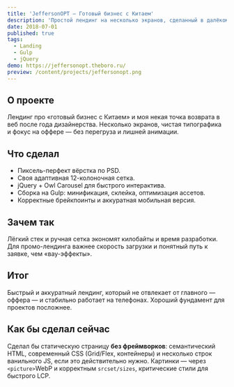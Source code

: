 ```yaml
---
title: 'JeffersonOPT — Готовый бизнес с Китаем'
description: 'Простой лендинг на несколько экранов, сделанный в далёком 2018 году.'
date: 2018-07-01
published: true
tags:
  - Landing
  - Gulp
  - jQuery
demo: https://jeffersonopt.theboro.ru/
preview: /content/projects/jeffersonopt.png
---
```


## О проекте

Лендинг про «готовый бизнес с Китаем» и моя некая точка возврата в веб после года дизайнерства.
Несколько экранов, чистая типографика и фокус на оффере — без перегруза и лишней анимации.

## Что сделал

- Пиксель-перфект вёрстка по PSD.
- Своя адаптивная 12-колоночная сетка.
- jQuery + Owl Carousel для быстрого интерактива.
- Сборка на Gulp: минификация, склейка, оптимизация ассетов.
- Корректные брейкпоинты и аккуратная мобильная версия.

## Зачем так

Лёгкий стек и ручная сетка экономят килобайты и время разработки. Для промо-лендинга важнее скорость загрузки и понятный путь к заявке, чем «вау-эффекты».

## Итог

Быстрый и аккуратный лендинг, который не отвлекает от главного — оффера — и стабильно работает на телефонах. Хороший фундамент для проектов посложнее.

## Как бы сделал сейчас

Сделал бы статическую страницу **без фреймворков**: семантический HTML, современный CSS (Grid/Flex, контейнеры) и несколько строк ванильного JS, если это действительно нужно. Картинки — через `<picture>`WebP и корректным `srcset/sizes`, критические стили для быстрого LCP.

